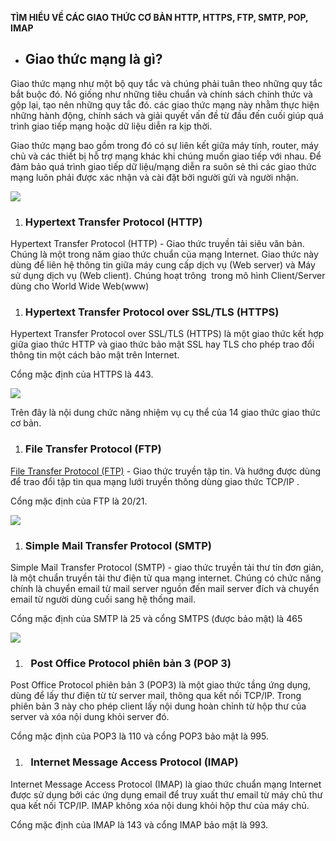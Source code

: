 ﻿**TÌM HIỂU VỀ CÁC GIAO THỨC CƠ BẢN HTTP, HTTPS, FTP, SMTP, POP, IMAP**

- ## **Giao thức mạng là gì?**
Giao thức mạng như một bộ quy tắc và chúng phải tuân theo những quy tắc bắt buộc đó. Nó giống như những tiêu chuẩn và chính sách chính thức và gộp lại, tạo nên những quy tắc đó. các giao thức mạng này nhằm thực hiện những hành động, chính sách và giải quyết vấn đề từ đầu đến cuối giúp quá trình giao tiếp mạng hoặc dữ liệu diễn ra kịp thời.

Giao thức mạng bao gồm trong đó có sự liên kết giữa máy tính, router, máy chủ và các thiết bị hỗ trợ mạng khác khi chúng muốn giao tiếp với nhau. Để đảm bảo quá trình giao tiếp dữ liệu/mạng diễn ra suôn sẻ thì các giao thức mạng luôn phải được xác nhận và cài đặt bởi người gửi và người nhận.

![](img/Aspose.Words.63d1db15-8f44-4190-84e2-3fc33ced21f7.001.png)
1. ### **Hypertext Transfer Protocol (HTTP)**
Hypertext Transfer Protocol (HTTP) - Giao thức truyền tải siêu văn bản. Chúng là một trong năm giao thức chuẩn của mạng Internet. Giao thức này dùng để liên hệ thông tin giữa máy cung cấp dịch vụ (Web server) và Máy sử dụng dịch vụ (Web client). Chúng hoạt trông  trong mô hình Client/Server dùng cho World Wide Web(www)
1. ### **Hypertext Transfer Protocol over SSL/TLS (HTTPS)**
Hypertext Transfer Protocol over SSL/TLS (HTTPS) là một giao thức kết hợp giữa giao thức HTTP và giao thức bảo mật SSL hay TLS cho phép trao đổi thông tin một cách bảo mật trên Internet.

Cổng mặc định của HTTPS là 443.

![](img/Aspose.Words.63d1db15-8f44-4190-84e2-3fc33ced21f7.002.png)

Trên đây là nội dung chức năng nhiệm vụ cụ thể của 14 giao thức giao thức cơ bản.
1. ### **File Transfer Protocol (FTP)**
[File Transfer Protocol (FTP)](https://www.totolink.vn/article/154-giao-thuc-ftp-la-gi-nhung-dieu-ban-chua-biet-ve-giao-thuc-ftp.html) - Giao thức truyền tập tin. Và hướng được dùng để trao đổi tập tin qua mạng lưới truyền thông dùng giao thức TCP/IP .

Cổng mặc định của FTP là 20/21.

![](img/Aspose.Words.63d1db15-8f44-4190-84e2-3fc33ced21f7.003.png)
1. ### **Simple Mail Transfer Protocol (SMTP)**
Simple Mail Transfer Protocol (SMTP) - giao thức truyền tải thư tín đơn giản, là một chuẩn truyền tải thư điện tử qua mạng internet. Chúng có chức năng chính là chuyển email từ mail server nguồn đến mail server đích và chuyển email từ người dùng cuối sang hệ thống mail.

Cổng mặc định của SMTP là 25 và cổng SMTPS (được bảo mật) là 465

![](img/Aspose.Words.63d1db15-8f44-4190-84e2-3fc33ced21f7.004.png)
1. ### ` `**Post Office Protocol phiên bản 3 (POP 3)**
Post Office Protocol phiên bản 3 (POP3) là một giao thức tầng ứng dụng, dùng để lấy thư điện từ từ server mail, thông qua kết nối TCP/IP. Trong phiên bản 3 này cho phép client lấy nội dung hoàn chỉnh từ hộp thư của server và xóa nội dung khỏi server đó.

Cổng mặc định của POP3 là 110 và cổng POP3 bảo mật là 995.
1. ### ` `**Internet Message Access Protocol (IMAP)**
Internet Message Access Protocol (IMAP) là giao thức chuẩn mạng Internet được sử dụng bởi các ứng dụng email để truy xuất thư email từ máy chủ thư qua kết nối TCP/IP. IMAP không xóa nội dung khỏi hộp thư của máy chủ.

Cổng mặc định của IMAP là 143 và cổng IMAP bảo mật là 993.

